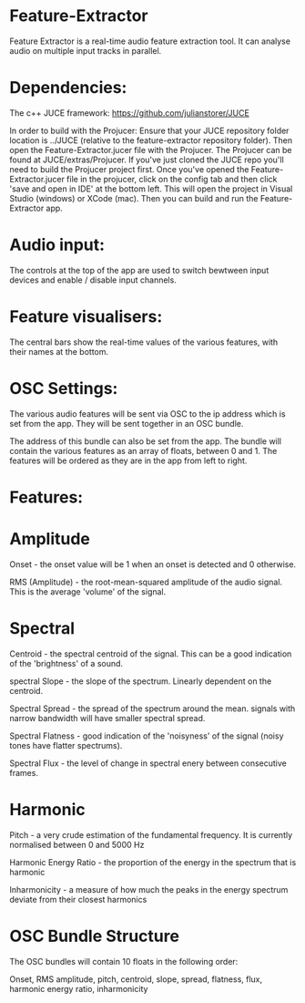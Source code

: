 # Feature-Extractor

Feature Extractor is a real-time audio feature extraction tool. It can analyse audio on multiple input tracks in parallel.

# Dependencies:

The c++ JUCE framework: https://github.com/julianstorer/JUCE

In order to build with the Projucer: Ensure that your JUCE repository folder location is ../JUCE (relative to the feature-extractor repository folder). Then open the Feature-Extractor.jucer file with the Projucer. The Projucer can be found at JUCE/extras/Projucer. If you've just cloned the JUCE repo you'll need to build the Projucer project first. Once you've opened the Feature-Extractor.jucer file in the projucer, click on the config tab and then click 'save and open in IDE' at the bottom left. This will open the project in Visual Studio (windows) or XCode (mac). Then you can build and run the Feature-Extractor app.

# Audio input:

The controls at the top of the app are used to switch bewtween input devices and enable / disable input channels.

# Feature visualisers:

The central bars show the real-time values of the various features, with their names at the bottom.

# OSC Settings:

The various audio features will be sent via OSC to the ip address which is set from the app. They will be sent together in an OSC bundle. 

The address of this bundle can also be set from the app. The bundle will contain the various features as an array of floats, between 
0 and 1. The features will be ordered as they are in the app from left to right.

# Features:

# Amplitude
Onset - the onset value will be 1 when an onset is detected and 0 otherwise.

RMS (Amplitude) - the root-mean-squared amplitude of the audio signal. This is the average 'volume' of the signal.

# Spectral

Centroid - the spectral centroid of the signal. This can be a good indication of the 'brightness' of a sound.

spectral Slope - the slope of the spectrum. Linearly dependent on the centroid.

Spectral Spread - the spread of the spectrum around the mean. signals with narrow bandwidth will have smaller spectral spread.

Spectral Flatness - good indication of the 'noisyness' of the signal (noisy tones have flatter spectrums).

Spectral Flux - the level of change in spectral enery between consecutive frames.

# Harmonic

Pitch - a very crude estimation of the fundamental frequency. It is currently normalised between 0 and 5000 Hz

Harmonic Energy Ratio - the proportion of the energy in the spectrum that is harmonic

Inharmonicity - a measure of how much the peaks in the energy spectrum deviate from their closest harmonics


# OSC Bundle Structure
The OSC bundles will contain 10 floats in the following order:

Onset, RMS amplitude, pitch, centroid, slope, spread, flatness, flux, harmonic energy ratio, inharmonicity
